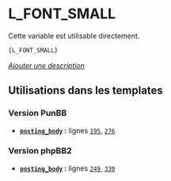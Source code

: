# L_FONT_SMALL


Cette variable est utilisable directement.

```html
{L_FONT_SMALL}
```

[*Ajouter une description*](https://fa-tvars.appspot.com/var/L_FONT_SMALL)

## Utilisations dans les templates

### Version PunBB
* __[`posting_body`](../tpl/var/punbb/posting_body.md#readme) :__ lignes [`195`](../tpl/src/punbb/posting_body.tpl#L195), [`276`](../tpl/src/punbb/posting_body.tpl#L276)

### Version phpBB2
* __[`posting_body`](../tpl/var/subsilver/posting_body.md#readme) :__ lignes [`249`](../tpl/src/subsilver/posting_body.tpl#L249), [`330`](../tpl/src/subsilver/posting_body.tpl#L330)